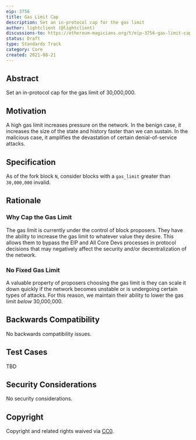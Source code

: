 ```yaml
---
eip: 3756
title: Gas Limit Cap
description: Set an in-protocol cap for the gas limit
author: lightclient (@lightclient)
discussions-to: https://ethereum-magicians.org/t/eip-3756-gas-limit-cap/6921
status: Draft
type: Standards Track
category: Core
created: 2021-08-21
---
```


## Abstract

Set an in-protocol cap for the gas limit of 30,000,000.

## Motivation

A high gas limit increases pressure on the network. In the benign case, it increases the size of the state and history faster than we can sustain. In the malicious case, it amplifies the devastation of certain denial-of-service attacks.

## Specification

As of the fork block `N`, consider blocks with a `gas_limit` greater than `30,000,000` invalid.

## Rationale

### Why Cap the Gas Limit

The gas limit is currently under the control of block proposers. They have the ability to increase the gas limit to whatever value they desire. This allows them to bypass the EIP and All Core Devs processes in protocol decisions that may negatively affect the security and/or decentralization of the network.

### No Fixed Gas Limit

A valuable property of proposers choosing the gas limit is they can scale it down quickly if the network becomes unstable or is undergoing certain types of attacks. For this reason, we maintain their ability to lower the gas limit _below_ 30,000,000.

## Backwards Compatibility
No backwards compatibility issues.

## Test Cases
TBD

## Security Considerations
No security considerations.

## Copyright
Copyright and related rights waived via [CC0](https://creativecommons.org/publicdomain/zero/1.0/).
